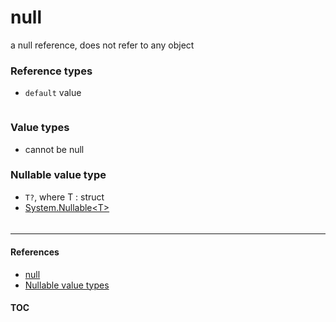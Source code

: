# null

a null reference, does not refer to any object

### Reference types
- `default` value

```cs --project ./Snippets/Snippets.csproj --source-file ./Snippets/Code/Null.cs --region Null_Reference
```

### Value types
- cannot be null

### Nullable value type
- `T?`, where T : struct
- [System.Nullable\<T>](https://source.dot.net/#System.Private.CoreLib/Nullable.cs)


```cs --project ./Snippets/Snippets.csproj --source-file ./Snippets/Code/Null.cs --region Null_Value
```

####

---
#### References
- [null](https://docs.microsoft.com/en-us/dotnet/csharp/language-reference/keywords/null)
- [Nullable value types](https://docs.microsoft.com/en-us/dotnet/csharp/language-reference/builtin-types/nullable-value-types)

#### [TOC](./TOC.md)
